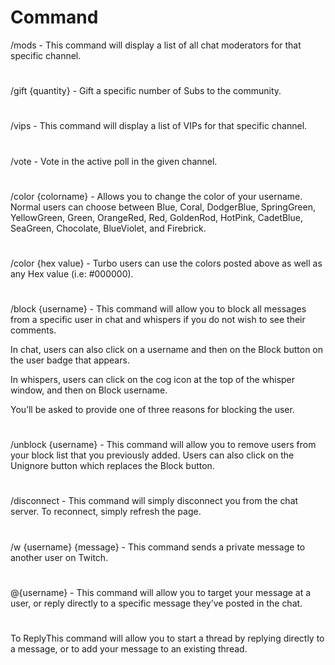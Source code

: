 # Command

/mods - This command will display a list of all chat moderators for that specific channel.
#
/gift {quantity} - Gift a specific number of Subs to the community.
#
/vips - This command will display a list of VIPs for that specific channel.
#
/vote - Vote in the active poll in the given channel.
#
/color {colorname} - Allows you to change the color of your username. Normal users can choose between Blue, Coral, DodgerBlue, SpringGreen, YellowGreen, Green, OrangeRed, Red, GoldenRod, HotPink, CadetBlue, SeaGreen, Chocolate, BlueViolet, and Firebrick.
#
/color {hex value} - Turbo users can use the colors posted above as well as any Hex value (i.e: #000000).
#
/block {username} - This command will allow you to block all messages from a specific user in chat and whispers if you do not wish to see their comments.

In chat, users can also click on a username and then on the Block button on the user badge that appears.

In whispers, users can click on the cog  icon at the top of the whisper window, and then on Block username.

You’ll be asked to provide one of three reasons for blocking the user.
#
/unblock {username} - This command will allow you to remove users from your block list that you previously added.
Users can also click on the Unignore button which replaces the Block button.
#
/disconnect - This command will simply disconnect you from the chat server. To reconnect, simply refresh the page.
#
/w {username} {message} - This command sends a private message to another user on Twitch. 
#
@{username} - This command will allow you to target your message at a user, or reply directly to a specific message they’ve posted in the chat.
#
To ReplyThis command will allow you to start a thread by replying directly to a message, or to add your message to an existing thread.